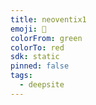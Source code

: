 ```yaml
---
title: neoventix1
emoji: 🐳
colorFrom: green
colorTo: red
sdk: static
pinned: false
tags:
  - deepsite
---
```


